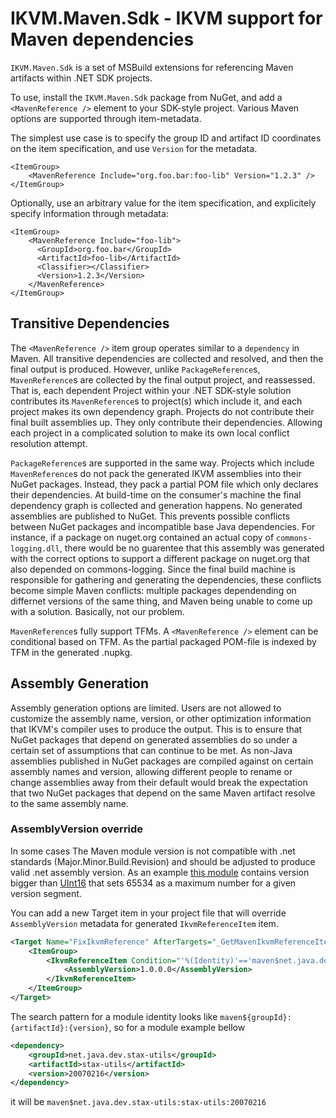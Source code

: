 # IKVM.Maven.Sdk - IKVM support for Maven dependencies

`IKVM.Maven.Sdk` is a set of MSBuild extensions for referencing Maven artifacts within .NET SDK projects.

To use, install the `IKVM.Maven.Sdk` package from NuGet, and add a `<MavenReference />` element to your SDK-style project. Various Maven options are supported through item-metadata.

The simplest use case is to specify the group ID and artifact ID coordinates on the item specification, and use `Version` for the metadata.

```
<ItemGroup>
    <MavenReference Include="org.foo.bar:foo-lib" Version="1.2.3" />
</ItemGroup>
```

Optionally, use an arbitrary value for the item specification, and explicitely specify information through metadata:

```
<ItemGroup>
    <MavenReference Include="foo-lib">
      <GroupId>org.foo.bar</GroupId>
      <ArtifactId>foo-lib</ArtifactId>
      <Classifier></Classifier>
      <Version>1.2.3</Version>
    </MavenReference>
</ItemGroup>
```

## Transitive Dependencies

The `<MavenReference />` item group operates similar to a `dependency` in Maven. All transitive dependencies are
collected and resolved, and then the final output is produced. However, unlike `PackageReference`s, `MavenReference`s
are collected by the final output project, and reassessed. That is, each dependent Project within your .NET
SDK-style solution contributes its `MavenReference`s to project(s) which include it, and each project makes its own
dependency graph. Projects do not contribute their final built assemblies up. They only contribute their dependencies.
Allowing each project in a complicated solution to make its own local conflict resolution attempt.

`PackageReference`s are supported in the same way. Projects which include `MavenReference`s do not pack the generated IKVM
assemblies into their NuGet packages. Instead, they pack a partial POM file which only declares their dependencies. At 
build-time on the consumer's machine the final dependency graph is collected and generation happens. No generated
assemblies are published to NuGet. This prevents possible conflicts between NuGet packages and incompatible base Java
dependencies. For instance, if a package on nuget.org contained an actual copy of `commons-logging.dll`, there would be
no guarentee that this assembly was generated with the correct options to support a different package on nuget.org that
also depended on commons-logging. Since the final build machine is responsible for gathering and generating the
dependencies, these conflicts become simple Maven conflicts: multiple packages dependending on differnet versions of
the same thing, and Maven being unable to come up with a solution. Basically, not our problem.

`MavenReference`s fully support TFMs. A `<MavenReference />` element can be conditional based on TFM. As the partial
packaged POM-file is indexed by TFM in the generated .nupkg.

## Assembly Generation

Assembly generation options are limited. Users are not allowed to customize the assembly name, version, or other
optimization information that IKVM's compiler uses to produce the output. This is to ensure that NuGet packages that
depend on generated assemblies do so under a certain set of assumptions that can continue to be met. As non-Java
assemblies published in NuGet packages are compiled against on certain assembly names and version, allowing different
people to rename or change assemblies away from their default would break the expectation that two NuGet packages that
depend on the same Maven artifact resolve to the same assembly name.

### AssemblyVersion override
In some cases The Maven module version is not compatible with .net standards (Major.Minor.Build.Revision) and should be adjusted to produce valid .net assembly version.
As an example [this module](https://mvnrepository.com/artifact/net.java.dev.stax-utils/stax-utils) contains version bigger 
than [UInt16](https://learn.microsoft.com/en-us/dotnet/api/system.reflection.assemblyname.version?redirectedfrom=MSDN&view=net-6.0#remarks) that sets 65534 as a maximum number for a given version segment.

You can add a new Target item in your project file that will override `AssemblyVersion` metadata for generated `IkvmReferenceItem` item. 

```xml
<Target Name="FixIkvmReference" AfterTargets="_GetMavenIkvmReferenceItems">
	<ItemGroup>
		<IkvmReferenceItem Condition="'%(Identity)'=='maven$net.java.dev.stax-utils:stax-utils:20070216'">
			<AssemblyVersion>1.0.0.0</AssemblyVersion>
		</IkvmReferenceItem>
	</ItemGroup>
</Target>
```

The search pattern for a module identity looks like `maven${groupId}:{artifactId}:{version}`, so for a module example bellow 

```xml
<dependency>
    <groupId>net.java.dev.stax-utils</groupId>
    <artifactId>stax-utils</artifactId>
    <version>20070216</version>
</dependency>
```

it will be `maven$net.java.dev.stax-utils:stax-utils:20070216`
